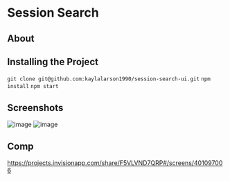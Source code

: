 # Session Search


## About

## Installing the Project
  `git clone git@github.com:kaylalarson1990/session-search-ui.git`
  `npm install`
  `npm start`
## Screenshots
![image](https://user-images.githubusercontent.com/37026730/103376404-c4f87100-4a99-11eb-8db9-9e382393b6a8.png)
![image](https://user-images.githubusercontent.com/37026730/103376435-d772aa80-4a99-11eb-8d8d-93714bfa7f10.png)

## Comp
https://projects.invisionapp.com/share/F5VLVND7QRP#/screens/401097006
